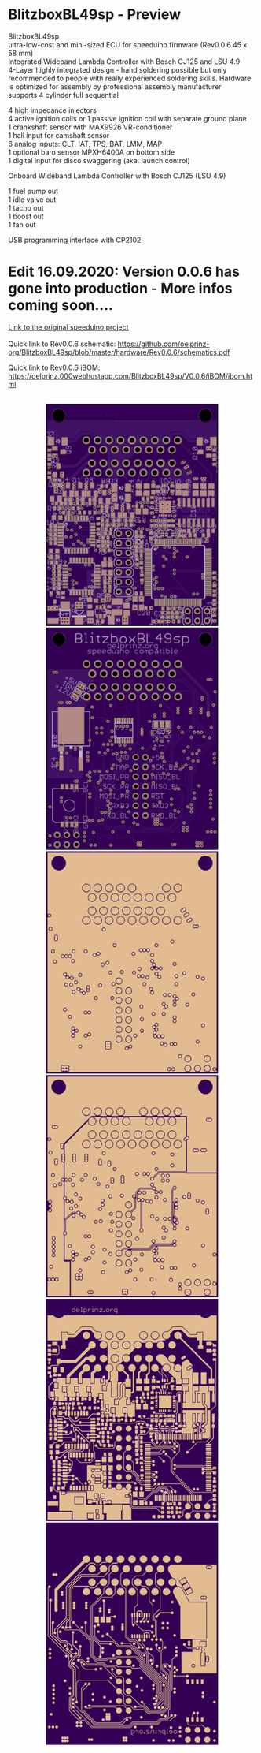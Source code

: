 # BlitzboxBL49sp - Preview<br/>
BlitzboxBL49sp<br/>
ultra-low-cost and mini-sized ECU for speeduino firmware (Rev0.0.6 45 x 58 mm)<br/>
Integrated Wideband Lambda Controller with Bosch CJ125 and LSU 4.9<br/>
4-Layer highly integrated design - hand soldering possible but only recommended to people with really experienced soldering skills.  Hardware is optimized for assembly by professional assembly manufacturer<br/>
supports 4 cylinder full sequential<br/>

4 high impedance injectors<br/>
4 active ignition coils or 1 passive ignition coil with separate ground plane<br/>
1 crankshaft sensor with MAX9926 VR-conditioner<br/>
1 hall input for camshaft sensor<br/>
6 analog inputs: CLT, IAT, TPS, BAT, LMM, MAP<br/>
1 optional baro sensor MPXH6400A on bottom side<br/>
1 digital input for disco swaggering (aka. launch control)<br/>

Onboard Wideband Lambda Controller with Bosch CJ125 (LSU 4.9)<br/>

1 fuel pump out<br/>
1 idle valve out<br/>
1 tacho out<br/>
1 boost out<br/>
1 fan out<br/>

USB programming interface with CP2102<br/>

# Edit 16.09.2020: Version 0.0.6 has gone into production - More infos coming soon....<br/>

[Link to the original speeduino project](https://www.speeduino.com "speeduino homepage")<br/>
<br/>
Quick link to Rev0.0.6 schematic: https://github.com/oelprinz-org/BlitzboxBL49sp/blob/master/hardware/Rev0.0.6/schematics.pdf <br/>

Quick link to Rev0.0.6 iBOM: https://oelprinz.000webhostapp.com/BlitzboxBL49sp/V0.0.6/iBOM/ibom.html <br/>

<p align="center">
  <br/>
  <img src="hardware/Rev0.0.6/top.png" width="350" title="Top Side">
  <img src="hardware/Rev0.0.6/bottom.png" width="350" alt="accessibility text"><br/>
  <img src="hardware/Rev0.0.6/internal_plane1.png" width="350" title="Internal Plane 1">
  <img src="hardware/Rev0.0.6/internal_plane2.png" width="350" title="Internal Plane 2">
  <img src="hardware/Rev0.0.6/top_layer.png" width="350" title="Top Side">
  <img src="hardware/Rev0.0.6/bottom_layer.png" width="350" alt="accessibility text">
</p>
<br/>
<p align="center">
  <br/>
</p>
